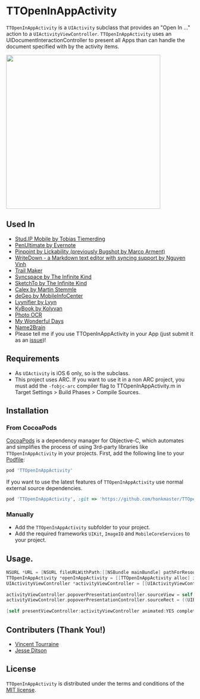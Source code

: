 # TTOpenInAppActivity

`TTOpenInAppActivity` is a `UIActivity` subclass that provides an "Open In ..." action to a `UIActivityViewController`. `TTOpenInAppActivity` uses an UIDocumentInteractionController to present all Apps than can handle the document specified with by the activity items.

<img src=https://github.com/honkmaster/TTOpenInAppActivity/blob/master/Screenshot.png width="414px" />

## Used In

- [Stud.IP Mobile by Tobias Tiemerding](http://www.studip-mobile.de)
- [PenUltimate by Evernote](https://itunes.apple.com/app/penultimate/id354098826?mt=8)
- [Pinpoint by Lickability (previously Bugshot by Marco Arment)](https://itunes.apple.com/de/app/bugshot/id669858907?mt=8)
- [WriteDown - a Markdown text editor with syncing support by Nguyen Vinh](https://itunes.apple.com/app/id670733152)
- [Trail Maker](https://itunes.apple.com/de/app/trail-maker/id651198801?l=en&mt=8)
- [Syncspace by The Infinite Kind](http://infinitekind.com/syncspace)
- [SketchTo by The Infinite Kind](http://infinitekind.com/sketchto)
- [Calex by Martin Stemmle](http://calexapp.com)
- [deGeo by MobileInfoCenter](http://mobileinfocenter.com/degeo/)
- [Lyynifier by Lyyn](http://www.lyyn.com/lyynifier)
- [KyBook by Kolyvan](http://kolyvan.com/kybook/index.html)
- [Photo OCR](https://itunes.apple.com/app/photo-ocr/id640974771?mt=8)
- [My Wonderful Days](http://itunes.apple.com/app/id434356065?mt=8)
- [Name2Brain](https://itunes.apple.com/app/name2brain/id850789077?mt=8)
- Please tell me if you use TTOpenInAppActivity in your App (just submit it as an [issue](https://github.com/honkmaster/TTOpenInAppActivity/issues))! 

## Requirements

- As `UIActivity` is iOS 6 only, so is the subclass.
- This project uses ARC. If you want to use it in a non ARC project, you must add the `-fobjc-arc` compiler flag to TTOpenInAppActivity.m in Target Settings > Build Phases > Compile Sources.

## Installation

### From CocoaPods

[CocoaPods](http://cocoapods.org) is a dependency manager for Objective-C, which automates and simplifies the process of using 3rd-party libraries like `TTOpenInAppActivity` in your projects. First, add the following line to your [Podfile](http://guides.cocoapods.org/using/using-cocoapods.html):

```ruby
pod 'TTOpenInAppActivity'
```

If you want to use the latest features of `TTOpenInAppActivity` use normal external source dependencies.

```ruby
pod 'TTOpenInAppActivity', :git => 'https://github.com/honkmaster/TTOpenInAppActivity.git'
```

### Manually

* Add the `TTOpenInAppActivity` subfolder to your project. 
* Add the required frameworks `UIKit`, `ImageIO` and `MobileCoreServices` to your project.

## Usage.

```objectivec
NSURL *URL = [NSURL fileURLWithPath:[[NSBundle mainBundle] pathForResource:@"empty" ofType:@"pdf"]];
TTOpenInAppActivity *openInAppActivity = [[TTOpenInAppActivity alloc] initWithView:self.view andRect:((UIButton *)sender).frame];
UIActivityViewController *activityViewController = [[UIActivityViewController alloc] initWithActivityItems:@[URL] applicationActivities:@[openInAppActivity]];
    
activityViewController.popoverPresentationController.sourceView = self.view;
activityViewController.popoverPresentationController.sourceRect = ((UIButton *)sender).frame;
    
[self presentViewController:activityViewController animated:YES completion:NULL];
```

## Contributers (Thank You!)

- [Vincent Tourraine](https://github.com/vtourraine) 
- [Jesse Ditson](https://github.com/jesseditson)

## License


`TTOpenInAppActivity` is distributed under the terms and conditions of the [MIT license](https://github.com/honkmaster/TTOpenInAppActivity/blob/master/LICENSE).


